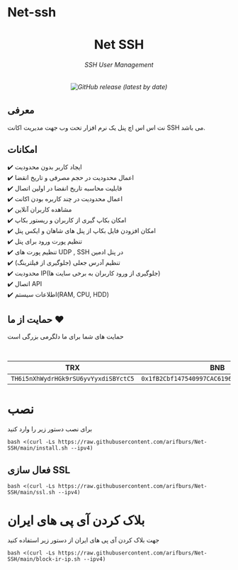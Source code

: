 # Net-ssh
<p align="center">
<h1 align="center"/>Net SSH</h1>
<h6 align="center">SSH User Management<h6>
</p>

<p align="center">
<img alt="GitHub release (latest by date)" src="https://img.shields.io/github/v/release/arifburs/Net-ssh">
</p>

## معرفی <br>

نت اس اس اچ پنل یک نرم افزار تحت وب جهت مدیریت اکانت SSH می باشد.

## امکانات <br>

✔️ ایجاد کاربر بدون محدودیت <br>
✔️ اعمال محدودیت در حجم مصرفی و تاریخ انقضا<br>
✔️ قابلیت محاسبه تاریخ انقضا در اولین اتصال<br>
✔️ اعمال محدودیت در چند کاربره بودن اکانت<br>
✔️ مشاهده کاربران آنلاین<br>
✔️ امکان بکاپ گیری از کاربران و ریستور بکاپ<br>
✔️ امکان افزودن فایل بکاپ از پنل های شاهان و ایکس پنل<br>
✔️ تنظیم پورت ورود برای پنل<br>
✔️ تنظیم پورت های UDP , SSH در پنل ادمین<br>
✔️ تنظیم آدرس جعلی (جلوگیری از فیلترینگ) <br>
✔️ محدودیت IP(جلوگیری از ورود کاربران به برخی سایت ها)<br>
✔️ اتصال API<br>
✔️ اطلاعات سیستم(RAM, CPU, HDD)<br> 



## حمایت از ما :hearts:
حمایت های شما برای ما دلگرمی بزرگی است<br> 
<p align="left">
<a 
	/></a><br>
	
|                    TRX                   |                       BNB                         |                                           |
| ---------------------------------------- |:-------------------------------------------------:| -------------------------------------------------:|
| ```TH6i5nXhWydrHGk9rSU6yvYyxdiSBYctC5``` |  ```0x1fB2Cbf147540997CAC61968d237B65Ec386f5CA``` |  |	

</p>	

# نصب

برای نصب دستور زیر را وارد کنید<br>

```
bash <(curl -Ls https://raw.githubusercontent.com/arifburs/Net-SSH/main/install.sh --ipv4)
```

## فعال سازی SSL

```
bash <(curl -Ls https://raw.githubusercontent.com/arifburs/Net-SSH/main/ssl.sh --ipv4)
```

# بلاک کردن آی پی های ایران

جهت بلاک کردن آی پی های ایران از دستور زیر استفاده کنید

```
bash <(curl -Ls https://raw.githubusercontent.com/arifburs/Net-SSH/main/block-ir-ip.sh --ipv4)
```





